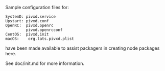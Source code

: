 Sample configuration files for:
```
SystemD: pivxd.service
Upstart: pivxd.conf
OpenRC:  pivxd.openrc
         pivxd.openrcconf
CentOS:  pivxd.init
macOS:    org.lats.pivxd.plist
```
have been made available to assist packagers in creating node packages here.

See doc/init.md for more information.
